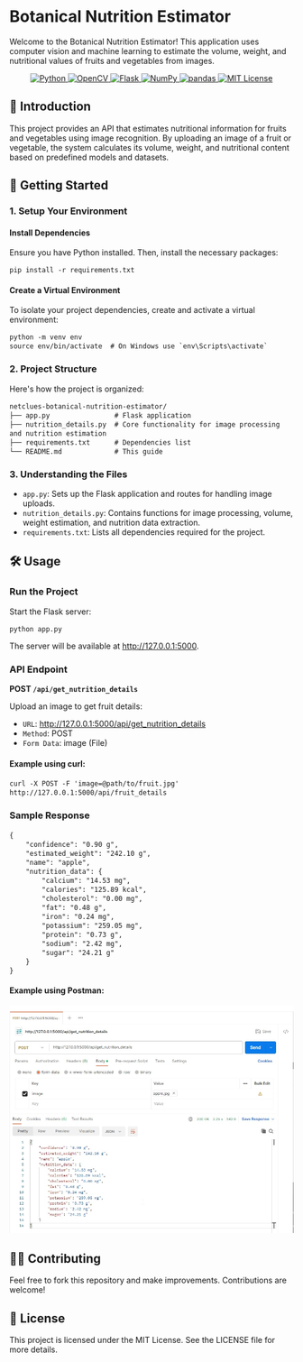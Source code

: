 # Botanical Nutrition Estimator

Welcome to the Botanical Nutrition Estimator! This application uses computer vision and machine learning to estimate the volume, weight, and nutritional values of fruits and vegetables from images.

<p align="center">
    <a href="https://www.python.org/">
        <img src="https://img.shields.io/badge/Python-3.8+-3776AB.svg?logo=python&logoColor=white" alt="Python">
    </a>
    <a href="https://opencv.org/">
        <img src="https://img.shields.io/badge/OpenCV-4.x-5C3EE8.svg?logo=opencv&logoColor=white" alt="OpenCV">
    </a>
    <a href="https://flask.palletsprojects.com/">
        <img src="https://img.shields.io/badge/Flask-2.0+-000000.svg?logo=flask&logoColor=white" alt="Flask">
    </a>
    <a href="https://numpy.org/">
        <img src="https://img.shields.io/badge/NumPy-1.21+-013243.svg?logo=numpy&logoColor=white" alt="NumPy">
    </a>
    <a href="https://pandas.pydata.org/">
        <img src="https://img.shields.io/badge/pandas-1.3+-150458.svg?logo=pandas&logoColor=white" alt="pandas">
    </a>
    <a href="https://opensource.org/licenses/MIT">
        <img src="https://img.shields.io/badge/License-MIT-brightgreen.svg" alt="MIT License">
    </a>
</p>

## 🌟 **Introduction**
This project provides an API that estimates nutritional information for fruits and vegetables using image recognition. By uploading an image of a fruit or vegetable, the system calculates its volume, weight, and nutritional content based on predefined models and datasets.

## 🚀 **Getting Started**

### **1. Setup Your Environment**

#### Install Dependencies

Ensure you have Python installed. Then, install the necessary packages:

```
pip install -r requirements.txt
```

#### Create a Virtual Environment

To isolate your project dependencies, create and activate a virtual environment:

```
python -m venv env
source env/bin/activate  # On Windows use `env\Scripts\activate`
```

### **2. Project Structure**
Here's how the project is organized:

```
netclues-botanical-nutrition-estimator/
├── app.py                # Flask application
├── nutrition_details.py  # Core functionality for image processing and nutrition estimation
├── requirements.txt      # Dependencies list
└── README.md             # This guide
```

### **3. Understanding the Files**
- `app.py`: Sets up the Flask application and routes for handling image uploads.
- `nutrition_details.py`: Contains functions for image processing, volume, weight estimation, and nutrition data extraction.
- `requirements.txt`: Lists all dependencies required for the project.

## 🛠️ **Usage**

### **Run the Project**

Start the Flask server:

```
python app.py
```
The server will be available at http://127.0.0.1:5000.

### **API Endpoint**
**POST `/api/get_nutrition_details`**

Upload an image to get fruit details:

- `URL`: http://127.0.0.1:5000/api/get_nutrition_details
- `Method`: POST
- `Form Data`: image (File)

#### **Example using curl:**

```
curl -X POST -F 'image=@path/to/fruit.jpg' http://127.0.0.1:5000/api/fruit_details
```

### **Sample Response**

```
{
    "confidence": "0.90 g",
    "estimated_weight": "242.10 g",
    "name": "apple",
    "nutrition_data": {
        "calcium": "14.53 mg",
        "calories": "125.89 kcal",
        "cholesterol": "0.00 mg",
        "fat": "0.48 g",
        "iron": "0.24 mg",
        "potassium": "259.05 mg",
        "protein": "0.73 g",
        "sodium": "2.42 mg",
        "sugar": "24.21 g"
    }
}
```

#### **Example using Postman:**

<p align="center"> 
    <img src="img.jpg" alt="Postman">
</p>

## 👩‍💻 **Contributing**

Feel free to fork this repository and make improvements. Contributions are welcome!

## 📄 **License**
This project is licensed under the MIT License. See the LICENSE file for more details.

